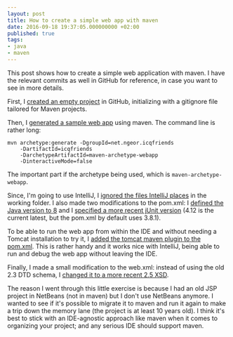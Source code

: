 ```yaml
---
layout: post
title: How to create a simple web app with maven
date: 2016-09-18 19:37:05.000000000 +02:00
published: true
tags:
- java
- maven
---
```


This post shows how to create a simple web application with maven. I have the relevant commits as well in GitHub for reference, in case you want to see in more details.

<!--more-->

First, I <a href="https://github.com/ngeor/icqfriends/commit/f7e65dc9ef3bebde3615d204491a26ff181006ed">created an empty project</a> in GitHub, initializing with a gitignore file tailored for Maven projects.

Then, I <a href="https://github.com/ngeor/icqfriends/commit/6a4dfc570496fb20ea3320dd2a820e92d49baadc">generated a sample web app</a> using maven. The command line is rather long:

```
mvn archetype:generate -DgroupId=net.ngeor.icqfriends
    -DartifactId=icqfriends
    -DarchetypeArtifactId=maven-archetype-webapp
    -DinteractiveMode=false
```

The important part if the archetype being used, which is <code>maven-archetype-webapp</code>.

Since, I'm going to use IntelliJ, I <a href="https://github.com/ngeor/icqfriends/commit/2a3b6b8c82fccddf3cc68356c79d404abf5ea8d6">ignored the files IntelliJ places</a> in the working folder. I also made two modifications to the pom.xml: I <a href="https://github.com/ngeor/icqfriends/commit/2b0bca7f46bf69644f9984fe8784ceac87a3896c">defined the Java version to 8</a> and I <a href="https://github.com/ngeor/icqfriends/commit/cd433b32dece27ae4b8df83b96908240b4dec3cf">specified a more recent jUnit version</a> (4.12 is the current latest, but the pom.xml by default uses 3.8.1).

To be able to run the web app from within the IDE and without needing a Tomcat installation to try it, I <a href="https://github.com/ngeor/icqfriends/commit/dcfebe14b71f4f8e9a3f394b55c6613299552d5a">added the tomcat maven plugin to the pom.xml</a>. This is rather handy and it works nice with IntelliJ, being able to run and debug the web app without leaving the IDE.

Finally, I made a small modification to the web.xml: instead of using the old 2.3 DTD schema, I <a href="https://github.com/ngeor/icqfriends/commit/eb6203046077bb842c12044fe698aaa425580269">changed it to a more recent 2.5 XSD</a>.

The reason I went through this little exercise is because I had an old JSP project in NetBeans (not in maven) but I don't use NetBeans anymore. I wanted to see if it's possible to migrate it to maven and run it again to make a trip down the memory lane (the project is at least 10 years old). I think it's best to stick with an IDE-agnostic approach like maven when it comes to organizing your project; and any serious IDE should support maven.

